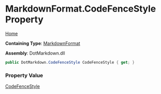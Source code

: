 # MarkdownFormat\.CodeFenceStyle Property

[Home](../../../README.md)

**Containing Type**: [MarkdownFormat](../README.md)

**Assembly**: DotMarkdown\.dll

```csharp
public DotMarkdown.CodeFenceStyle CodeFenceStyle { get; }
```

### Property Value

[CodeFenceStyle](../../CodeFenceStyle/README.md)


